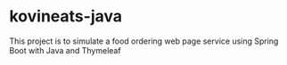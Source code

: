# kovineats-java
This project is to simulate a food ordering web page service using Spring Boot with Java and Thymeleaf
